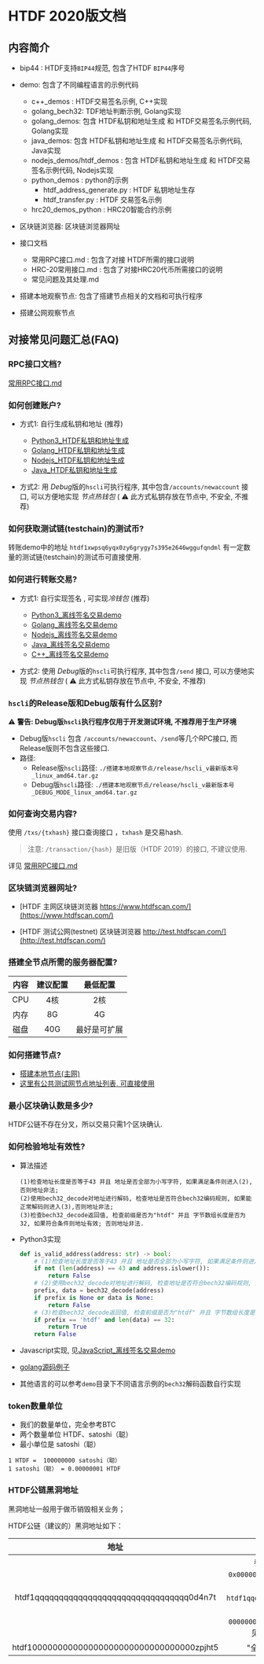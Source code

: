 

# HTDF 2020版文档

## 内容简介

- bip44 : HTDF支持`BIP44`规范, 包含了HTDF `BIP44`序号
- demo: 包含了不同编程语言的示例代码
  - c++_demos : HTDF交易签名示例, C++实现
  - golang_bech32:  TDF地址判断示例, Golang实现
  - golang_demos: 包含 HTDF私钥和地址生成 和 HTDF交易签名示例代码, Golang实现
  - java_demos: 包含 HTDF私钥和地址生成 和 HTDF交易签名示例代码, Java实现
  - nodejs_demos/htdf_demos : 包含 HTDF私钥和地址生成 和 HTDF交易签名示例代码, Nodejs实现
  - python_demos : python的示例
    - htdf_address_generate.py :  HTDF 私钥地址生存 
    - htdf_transfer.py : HTDF 交易签名示例
  - hrc20_demos_python : HRC20智能合约示例
  
- 区块链浏览器: 区块链浏览器网址
- 接口文档
  - 常用RPC接口.md :  包含了对接 HTDF所需的接口说明
  - HRC-20常用接口.md : 包含了对接HRC20代币所需接口的说明 
  - 常见问题及其处理.md

- 搭建本地观察节点: 包含了搭建节点相关的文档和可执行程序

- 搭建公网观察节点

  

## 对接常见问题汇总(FAQ)



### RPC接口文档?

[常用RPC接口.md](./apidoc/常用RPC接口.md)



### 如何创建账户?

- 方式1: 自行生成私钥和地址 (推荐)
  - [Python3_HTDF私钥和地址生成](./demo/python_demos/htdf_address_generate.py)
  - [Golang_HTDF私钥和地址生成](./demo/golang_demos/htdf_address_generate.go)
  - [Nodejs_HTDF私钥和地址生成](./demo/nodejs_demos/htdf_demos/htdf_address_generate.js)
  - [Java_HTDF私钥和地址生成](./demo/java_demos/demos/src/main/java/com/orientwalt/demos/HtdfAddressGenerate.java)

- 方式2: 用 *Debug*版的`hscli`可执行程序, 其中包含`/accounts/newaccount` 接口, 可以方便地实现 *节点热钱包*   ( :warning: 此方式私钥存放在节点中, 不安全, 不推荐) 

### 如何获取测试链(testchain)的测试币?

转账demo中的地址 `htdf1xwpsq6yqx0zy6grygy7s395e2646wggufqndml` 有一定数量的测试链(testchain)的测试币可直接使用. 

### 如何进行转账交易?

- 方式1: 自行实现签名 , 可实现*冷钱包* (推荐)
  - [Python3_离线签名交易demo](./demo/python_demos/htdf_transfer.py) 
  - [Golang_离线签名交易demo](./demo/golang_demos/htdf_transfer.go)
  - [Nodejs_离线签名交易demo](./demo/nodejs_demos/htdf_demos/htdf_transfer.js)
  - [Java_离线签名交易demo](./demo/java_demos/demos/src/main/java/com/orientwalt/demos/HtdfTransfer.java)
  - [C++_离线签名交易demo](./demo/c++_demos/htdf/)

- 方式2: 使用 *Debug*版的`hscli`可执行程序, 其中包含`/send` 接口, 可以方便地实现 *节点热钱包*  ( :warning: 此方式私钥存放在节点中, 不安全, 不推荐)

### `hscli`的Release版和Debug版有什么区别?

 :warning:  **警告: Debug版`hscli`执行程序仅用于开发测试环境, 不推荐用于生产环境** 

- Debug版`hscli` 包含 `/accounts/newaccount`、`/send`等几个RPC接口,  而Release版则不包含这些接口.
- 路径:
  - Release版`hscli`路径: `./搭建本地观察节点/release/hscli_v最新版本号_linux_amd64.tar.gz`
  - Debug版`hscli`路径: `./搭建本地观察节点/release/hscli_v最新版本号_DEBUG_MODE_linux_amd64.tar.gz`



### 如何查询交易内容?

使用 `/txs/{txhash}` 接口查询接口 ，`txhash` 是交易hash. 

> 注意: `/transaction/{hash} `是旧版（HTDF 2019）的接口, 不建议使用.

详见 [常用RPC接口.md](./接口文档/常用RPC接口.md)



### 区块链浏览器网址?

- [HTDF 主网区块链浏览器 https://www.htdfscan.com/](https://www.htdfscan.com/)

- [HTDF 测试公网(testnet) 区块链浏览器 http://test.htdfscan.com/](http://test.htdfscan.com/)



### 搭建全节点所需的服务器配置?

|内容|建议配置|最低配置|
|:-----:|:-----:|:-----:|
|CPU|4核|2核|
|内存|8G|4G|
|磁盘|40G|最好是可扩展|



### 如何搭建节点?

- [搭建本地节点(主网)](./搭建本地观察节点/搭建本地观察节点.md)
- [这里有公共测试网节点地址列表, 可直接使用](./测试公网观察节点/htdf.md)



### 最小区块确认数是多少?

HTDF公链不存在分叉，所以交易只需1个区块确认.



### 如何检验地址有效性?

- 算法描述

  ```
  (1)检查地址长度是否等于43 并且 地址是否全部为小写字符, 如果满足条件则进入(2), 否则地址非法;
  (2)使用bech32_decode对地址进行解码, 检查地址是否符合bech32编码规则, 如果能正常解码则进入(3),否则地址非法;
  (3)检查bech32_decode返回值, 检查前缀是否为"htdf" 并且 字节数组长度是否为32, 如果符合条件则地址有效; 否则地址非法.
  ```

- Python3实现

  ```python
  def is_valid_address(address: str) -> bool:
      # (1)检查地址长度是否等于43 并且 地址是否全部为小写字符, 如果满足条件则进入(2), 否则地址非法;
      if not (len(address) == 43 and address.islower()):
          return False
      # (2)使用bech32_decode对地址进行解码, 检查地址是否符合bech32编码规则, 如果能正常解码则进入(3),否则地址非法;
      prefix, data = bech32_decode(address)
      if prefix is None or data is None:
          return False
      # (3)检查bech32_decode返回值, 检查前缀是否为"htdf" 并且 字节数组长度是否为32, 如果符合条件则地址有效; 否则地址非法.
      if prefix == 'htdf' and len(data) == 32:
          return True
      return False
  ```
  
  
  
- Javascript实现, 见[JavaScript_离线签名交易demo](./demo/nodejs_demos/htdf_demos/htdf_transfer.js)

 - [golang源码例子](./demo/golang_bech32)

 - 其他语言的可以参考`demo`目录下不同语言示例的`bech32`解码函数自行实现



### token数量单位

- 我们的数量单位，完全参考BTC
- 两个数量单位 HTDF、satoshi（聪）
- 最小单位是 satoshi（聪）

```
1 HTDF =  100000000 satoshi（聪）
1 satoshi（聪） = 0.00000001 HTDF
```




### HTDF公链黑洞地址
黑洞地址一般用于做币销毁相关业务；

HTDF公链（建议的）黑洞地址如下：

|地址|说明|
|:-----:|:-----:|
|htdf1qqqqqqqqqqqqqqqqqqqqqqqqqqqqqqqq0d4n7t|参考ETH最出名的黑洞地址全零地址`0x0000000000000000000000000000000000000000`，转换为对应HTDF地址为：`htdf1qqqqqqqqqqqqqqqqqqqqqqqqqqqqqqqq0d4n7t`， 转换过程为 `hscli bech32 h2b 0000000000000000000000000000000000000000`，详见[Bech32地址和HEX-20地址的转换](https://gitee.com/orientwalt/apidoc_2020/blob/master/%E6%8E%A5%E5%8F%A3%E6%96%87%E6%A1%A3/HRC-20%E5%B8%B8%E7%94%A8%E6%8E%A5%E5%8F%A3.md) |
|htdf100000000000000000000000000000000zpjht5|"全零"地址，除了末尾的"zpjht5"校验和|
